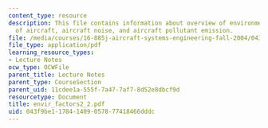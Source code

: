 ```yaml
---
content_type: resource
description: This file contains information about overview of environmental effects
  of aircraft, aircraft noise, and aircraft pollutant emission.
file: /media/courses/16-885j-aircraft-systems-engineering-fall-2004/043f9be117841409057877418466dddc_envir_factors2_2.pdf
file_type: application/pdf
learning_resource_types:
- Lecture Notes
ocw_type: OCWFile
parent_title: Lecture Notes
parent_type: CourseSection
parent_uid: 11cdee1a-555f-7a47-7af7-8d52e8dbcf9d
resourcetype: Document
title: envir_factors2_2.pdf
uid: 043f9be1-1784-1409-0578-77418466dddc
---
```

